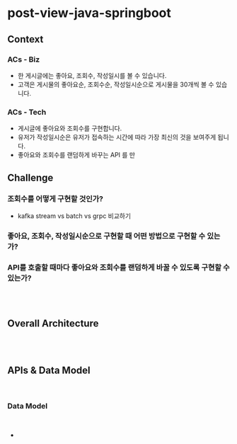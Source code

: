 # post-view-java-springboot

## Context

### ACs - Biz
- 한 게시글에는 좋아요, 조회수, 작성일시를 볼 수 있습니다.
- 고객은 게시물의 좋아요순, 조회수순, 작성일시순으로 게시물을 30개씩 볼 수 있습니다.

### ACs - Tech
- 게시글에 좋아요와 조회수를 구현합니다.
- 유저가 작성일시순은 유저가 접속하는 시간에 따라 가장 최신의 것을 보여주게 됩니다.
- 좋아요와 조회수를 랜덤하게 바꾸는 API 를 만

## Challenge

### 조회수를 어떻게 구현할 것인가?
- kafka stream vs batch vs grpc 비교하기

### 좋아요, 조회수, 작성일시순으로 구현할 때 어떤 방법으로 구현할 수 있는가? 

### API를 호출할 때마다 좋아요와 조회수를 랜덤하게 바꿀 수 있도록 구현할 수 있는가?

<br>
<br>

## Overall Architecture

<br>
<br>

## APIs & Data Model
<br>

### Data Model
<br>


-
